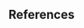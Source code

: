 


## References

[^intromcts]: _Introduction to Monte Carlo Tree Search._ ([original](https://www.analyticsvidhya.com/blog/2019/01/monte-carlo-tree-search-introduction-algorithm-deepmind-alphago/), [archive]())
